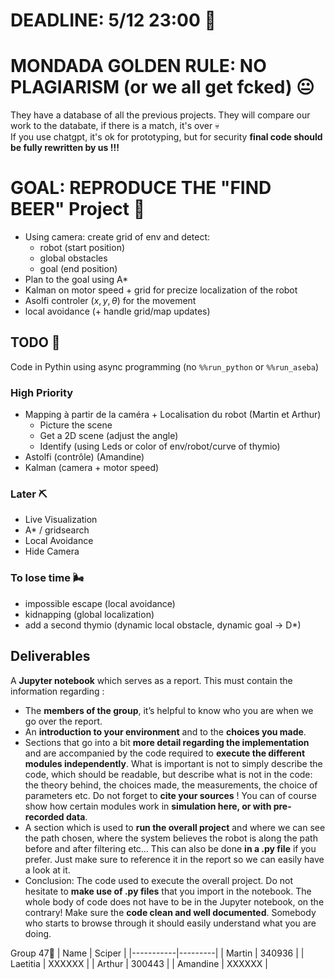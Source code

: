# DEADLINE: 5/12 23:00 🎯

# MONDADA GOLDEN RULE: NO PLAGIARISM (or we all get fcked) 😐
They have a database of all the previous projects. They will compare our work to the databate, if there is a match, it's over 💀 <br>
If you use chatgpt, it's ok for prototyping, but for security **final code should be fully rewritten by us !!!**

# GOAL: REPRODUCE THE "FIND BEER" Project 🍺
- Using camera: create grid of env and detect:
  - robot (start position)
  - global obstacles
  - goal (end position)
- Plan to the goal using A*
- Kalman on motor speed + grid for precize localization of the robot
- Asolfi controler $(x,y,\theta)$ for the movement
- local avoidance (+ handle grid/map updates)

## TODO 🔨
Code in Pythin using async programming (no `%%run_python` or `%%run_aseba`)
### High Priority
- Mapping à partir de la caméra + Localisation du robot (Martin et Arthur)
  - Picture the scene
  - Get a 2D scene (adjust the angle)
  - Identify (using Leds or color of env/robot/curve of thymio)
- Astolfi (contrôle) (Amandine)
- Kalman (camera + motor speed)

### Later ⛏️
- Live Visualization
- A* / gridsearch
- Local Avoidance
- Hide Camera

### To lose time 🌬️
- impossible escape (local avoidance)
- kidnapping (global localization)
- add a second thymio (dynamic local obstacle, dynamic goal $\rightarrow$ D*)

## Deliverables
A **Jupyter notebook** which serves as a report. This must contain the information regarding :
- The **members of the group**, it’s helpful to know who you are when we go over the report.
- An **introduction to your environment** and to the **choices you made**.
- Sections that go into a bit **more detail regarding the implementation** and are accompanied by the code required to **execute the different modules independently**. What is important is not to simply describe the code, which should be readable, but describe what is not in the code: the theory behind, the choices made, the measurements, the choice of parameters etc. Do not forget to **cite your sources** ! You can of course show how certain modules work in **simulation here, or with pre-recorded data**.
- A section which is used to **run the overall project** and where we can see the path chosen, where the system believes the robot is along the path before and after filtering etc… This can also be done **in a .py file** if you prefer. Just make sure to reference it in the report so we can easily have a look at it.
- Conclusion: The code used to execute the overall project. Do not hesitate to **make use of .py files** that you import in the notebook. The whole body of code does not have to be in the Jupyter notebook, on the contrary! Make sure the **code clean and well documented**. Somebody who starts to browse through it should easily understand what you are doing.


Group 47🤺
| Name      | Sciper      |
|-----------|---------|
| Martin    | 340936  |
| Laetitia  | XXXXXX  |
| Arthur    | 300443  |
| Amandine  | XXXXXX  |

